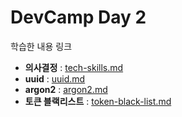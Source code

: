 # DevCamp Day 2

학습한 내용 링크

- **의사결정** : [tech-skills.md](https://github.com/munyeol-Yoon/DC-day2-study/blob/main/docs/tech-skills.md)
- **uuid** : [uuid.md](https://github.com/munyeol-Yoon/DC-day2-study/blob/main/docs/uuid.md)
- **argon2** : [argon2.md](https://github.com/munyeol-Yoon/DC-day2-study/blob/main/docs/argon2.md)
- **토큰 블랙리스트** : [token-black-list.md](https://github.com/munyeol-Yoon/DC-day2-study/blob/main/docs/token-black-list.md)
